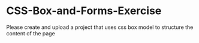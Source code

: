 # CSS-Box-and-Forms-Exercise
Please create and upload a project that uses css box model to structure the content of the page

